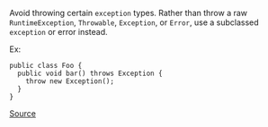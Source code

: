 Avoid throwing certain `exception` types. Rather than throw a raw `RuntimeException`, `Throwable`, `Exception`, or `Error`, use a subclassed `exception` or error instead.

Ex:

```
public class Foo {
  public void bar() throws Exception {
    throw new Exception();
  }
}
```

[Source](https://pmd.github.io/pmd-5.3.3/pmd-java/rules/java/strictexception.html#AvoidThrowingRawExceptionTypes)
